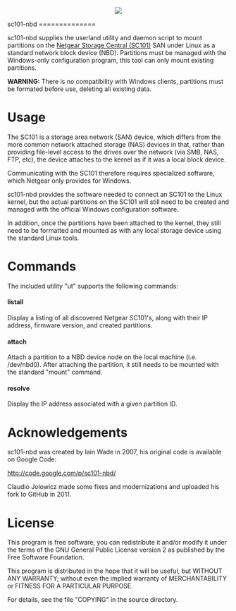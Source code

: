 <p align="center">
<img src="http://www.digifail.com/images/misc/github/netgear_sc101.jpg" />
</p>
sc101-nbd
==============

sc101-nbd supplies the userland utility and daemon script to mount partitions
on the [Netgear Storage Central (SC101)](http://en.wikipedia.org/wiki/Netgear_SC101) SAN under Linux as a standard network block device (NBD). Partitions must
be managed with the Windows-only configuration program, this tool can only
mount existing partitions.

**WARNING:** There is no compatibility with Windows clients, partitions must
be formated before use, deleting all existing data.

Usage
==============

The SC101 is a storage area network (SAN) device, which differs from the more
common network attached storage (NAS) devices in that, rather than providing
file-level access to the drives over the network (via SMB, NAS, FTP, etc),
the device attaches to the kernel as if it was a local block device.

Communicating with the SC101 therefore requires specialized software, which
Netgear only provides for Windows.

sc101-nbd provides the software needed to connect an SC101 to the Linux
kernel, but the actual partitions on the SC101 will still need to be created
and managed with the official Windows configuration software.

In addition, once the partitions have been attached to the kernel, they still
need to be formatted and mounted as with any local storage device using the
standard Linux tools.

Commands
==============

The included utility "ut" supports the following commands:

#### listall
Display a listing of all discovered Netgear SC101's, along with their
IP address, firmware version, and created partitions.

#### attach
Attach a partition to a NBD device node on the local machine (i.e. /dev/nbd0).
After attaching the partition, it still needs to be mounted with the standard
"mount" command.

#### resolve
Display the IP address associated with a given partition ID.

Acknowledgements
==============

sc101-nbd was created by Iain Wade in 2007, his original code is available on
Google Code:

http://code.google.com/p/sc101-nbd/

Claudio Jolowicz made some fixes and modernizations and uploaded his fork to
GitHub in 2011.

License
==============

This program is free software; you can redistribute it and/or modify it under
the terms of the GNU General Public License version 2 as published by the Free
Software Foundation.

This program is distributed in the hope that it will be useful, but WITHOUT ANY
WARRANTY; without even the implied warranty of MERCHANTABILITY or FITNESS FOR A
PARTICULAR PURPOSE.

For details, see the file "COPYING" in the source directory.
